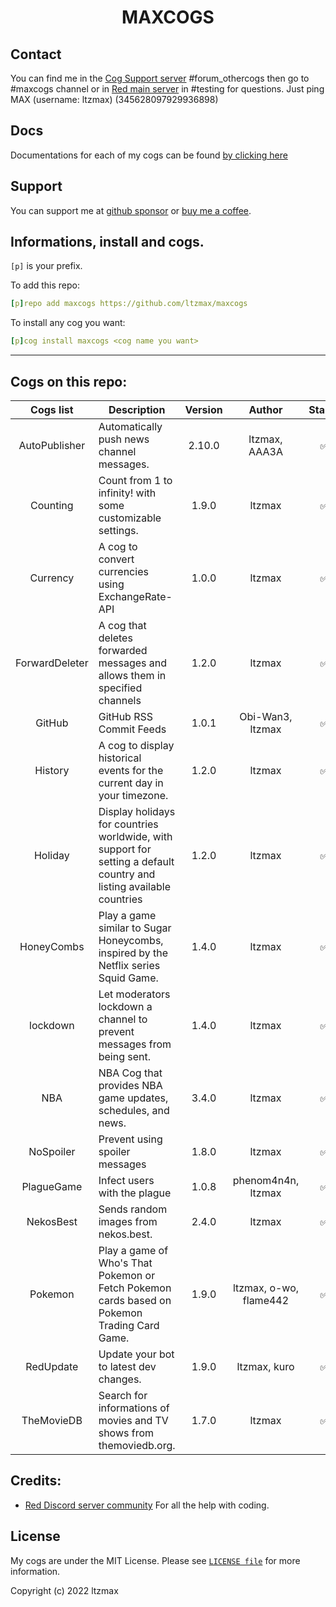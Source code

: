 <h1 align="center">MAXCOGS</h1>

## Contact
You can find me in the [Cog Support server](https://discord.gg/GET4DVk) #forum_othercogs then go to #maxcogs channel or in [Red main server](https://discord.gg/red) in #testing for questions. Just ping MAX (username: ltzmax) (345628097929936898)

## Docs
Documentations for each of my cogs can be found [by clicking here](https://docs.maxapp.tv/index.html)

## Support
You can support me at [github sponsor](https://github.com/sponsors/ltzmax) or [buy me a coffee](https://www.buymeacoffee.com/ltzmax).

## Informations, install and cogs.
`[p]` is your prefix.

To add this repo:

```yaml
[p]repo add maxcogs https://github.com/ltzmax/maxcogs
```

To install any cog you want:

```yaml
[p]cog install maxcogs <cog name you want>
```
---------------------------------------------------------------
## Cogs on this repo: <br>
| Cogs list | Description | Version | Author | Stable |
|:---:|---|:---:|:---:|:---:|
| AutoPublisher | Automatically push news channel messages. | 2.10.0 | ltzmax, AAA3A | ✅ |
| Counting | Count from 1 to infinity! with some customizable settings. | 1.9.0 | ltzmax | ✅ |
| Currency | A cog to convert currencies using ExchangeRate-API | 1.0.0 | ltzmax | ✅ |
| ForwardDeleter | A cog that deletes forwarded messages and allows them in specified channels | 1.2.0 | ltzmax | ✅ |
| GitHub | GitHub RSS Commit Feeds | 1.0.1 | Obi-Wan3, ltzmax | ✅ |
| History | A cog to display historical events for the current day in your timezone. | 1.2.0 | ltzmax | ✅ |
| Holiday | Display holidays for countries worldwide, with support for setting a default country and listing available countries | 1.2.0 | ltzmax | ✅ |
| HoneyCombs | Play a game similar to Sugar Honeycombs, inspired by the Netflix series Squid Game. | 1.4.0 | ltzmax | ✅ |
| lockdown | Let moderators lockdown a channel to prevent messages from being sent. | 1.4.0 | ltzmax | ✅ |
| NBA | NBA Cog that provides NBA game updates, schedules, and news. | 3.4.0 | ltzmax | ✅ |
| NoSpoiler | Prevent using spoiler messages | 1.8.0 | ltzmax | ✅ |
| PlagueGame | Infect users with the plague | 1.0.8 | phenom4n4n, ltzmax | ✅ |
| NekosBest | Sends random images from nekos.best. | 2.4.0 | ltzmax | ✅ |
| Pokemon | Play a game of Who's That Pokemon or Fetch Pokemon cards based on Pokemon Trading Card Game.| 1.9.0 | ltzmax, o-wo, flame442 | ✅ |
| RedUpdate | Update your bot to latest dev changes.| 1.9.0 | ltzmax, kuro | ✅ |
| TheMovieDB | Search for informations of movies and TV shows from themoviedb.org. | 1.7.0 | ltzmax | ✅ |

## Credits:
- [Red Discord server community](https://discord.gg/red) For all the help with coding.

## License
My cogs are under the MIT License. Please see [`LICENSE file`](https://github.com/ltzmax/maxcogs/blob/master/LICENSE) for more information.

Copyright (c) 2022 ltzmax
